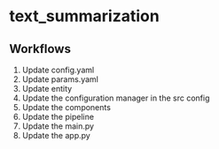 # text_summarization

## Workflows

1. Update config.yaml
2. Update params.yaml
3. Update entity
4. Update the configuration manager in the src config
5. Update the components
6. Update the pipeline
7. Update the main.py
8. Update the app.py
